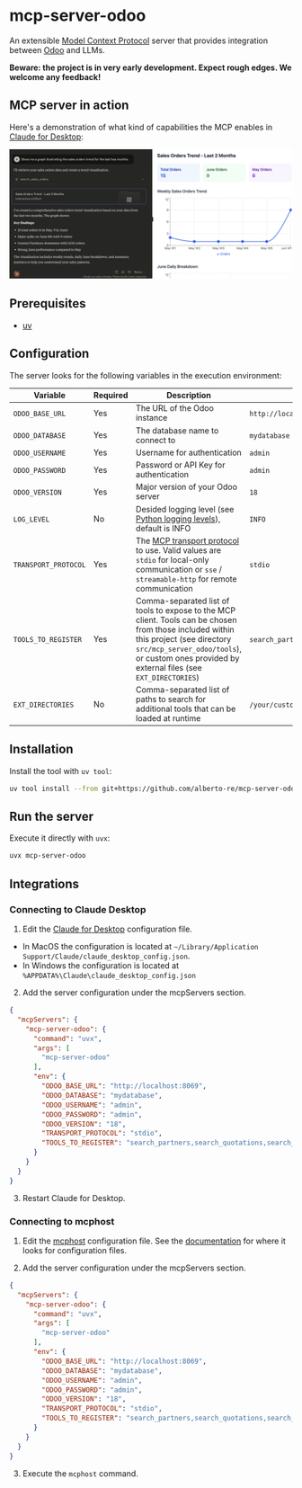# mcp-server-odoo

An extensible [Model Context Protocol](https://modelcontextprotocol.io) server that provides integration between [Odoo](https://www.odoo.com) and LLMs.

**Beware: the project is in very early development. Expect rough edges. We welcome any feedback!**

## MCP server in action

Here's a demonstration of what kind of capabilities the MCP enables in [Claude for Desktop](https://claude.ai/download):

![MCP in action](screenshots/claude_sales_trend.png)

## Prerequisites

- [uv](https://docs.astral.sh/uv/getting-started/installation/)

## Configuration

The server looks for the following variables in the execution environment:

| Variable | Required | Description | Example |
|----------|----------|-------------|---------|
| `ODOO_BASE_URL` | Yes | The URL of the Odoo instance | `http://localhost:8069` |
| `ODOO_DATABASE` | Yes | The database name to connect to | `mydatabase` |
| `ODOO_USERNAME` | Yes | Username for authentication | `admin` |
| `ODOO_PASSWORD` | Yes | Password or API Key for authentication | `admin` |
| `ODOO_VERSION` | Yes | Major version of your Odoo server | `18` |
| `LOG_LEVEL` | No | Desided logging level (see [Python logging levels](https://docs.python.org/3/library/logging.html#logging-levels)), default is INFO | `INFO` |
| `TRANSPORT_PROTOCOL` | Yes | The [MCP transport protocol](https://modelcontextprotocol.io/docs/concepts/transports) to use. Valid values are `stdio` for local-only communication or `sse` / `streamable-http` for remote communication | `stdio` |
| `TOOLS_TO_REGISTER` | Yes | Comma-separated list of tools to expose to the MCP client. Tools can be chosen from those included within this project (see directory `src/mcp_server_odoo/tools`), or custom ones provided by external files (see `EXT_DIRECTORIES`) | `search_partners,search_quotations,search_sales_orders,search_customer_invoices` |
| `EXT_DIRECTORIES` | No | Comma-separated list of paths to search for additional tools that can be loaded at runtime | `/your/custom/path` |

## Installation

Install the tool with `uv tool`:

```sh
uv tool install --from git+https://github.com/alberto-re/mcp-server-odoo mcp-server-odoo
```

## Run the server

Execute it directly with `uvx`:

```sh
uvx mcp-server-odoo
```

## Integrations

### Connecting to Claude Desktop

1. Edit the [Claude for Desktop](https://claude.ai/download) configuration file.
  - In MacOS the configuration is located at `~/Library/Application Support/Claude/claude_desktop_config.json`.
  - In Windows the configuration is located at `%APPDATA%\Claude\claude_desktop_config.json`

2. Add the server configuration under the mcpServers section.

```json
{
  "mcpServers": {
    "mcp-server-odoo": {
      "command": "uvx",
      "args": [
        "mcp-server-odoo"
      ],
      "env": {
        "ODOO_BASE_URL": "http://localhost:8069",
        "ODOO_DATABASE": "mydatabase",
        "ODOO_USERNAME": "admin",
        "ODOO_PASSWORD": "admin",
        "ODOO_VERSION": "18",
        "TRANSPORT_PROTOCOL": "stdio",
        "TOOLS_TO_REGISTER": "search_partners,search_quotations,search_sales_orders,search_customer_invoices"
      }
    }
  }
}
```

3. Restart Claude for Desktop.

### Connecting to mcphost

1. Edit the [mcphost](https://github.com/mark3labs/mcphost) configuration file. See the [documentation](https://github.com/mark3labs/mcphost?tab=readme-ov-file#mcp-server) for where it looks for configuration files.

2. Add the server configuration under the mcpServers section.

```json
{
  "mcpServers": {
    "mcp-server-odoo": {
      "command": "uvx",
      "args": [
        "mcp-server-odoo"
      ],
      "env": {
        "ODOO_BASE_URL": "http://localhost:8069",
        "ODOO_DATABASE": "mydatabase",
        "ODOO_USERNAME": "admin",
        "ODOO_PASSWORD": "admin",
        "ODOO_VERSION": "18",
        "TRANSPORT_PROTOCOL": "stdio",
        "TOOLS_TO_REGISTER": "search_partners,search_quotations,search_sales_orders,search_customer_invoices"
      }
    }
  }
}
```

3. Execute the `mcphost` command.
